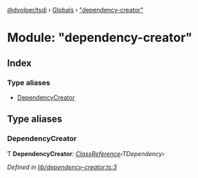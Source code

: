 [@dvolper/tsdi](../README.md) › [Globals](../globals.md) › ["dependency-creator"](_dependency_creator_.md)

# Module: "dependency-creator"

## Index

### Type aliases

* [DependencyCreator](_dependency_creator_.md#dependencycreator)

## Type aliases

###  DependencyCreator

Ƭ **DependencyCreator**: *[ClassReference](../interfaces/_class_reference_.classreference.md)‹TDependency›*

*Defined in [lib/dependency-creator.ts:3](https://github.com/DavidVollmers/typescript-dependency-injection/blob/2be923b/packages/tsdi/lib/dependency-creator.ts#L3)*
